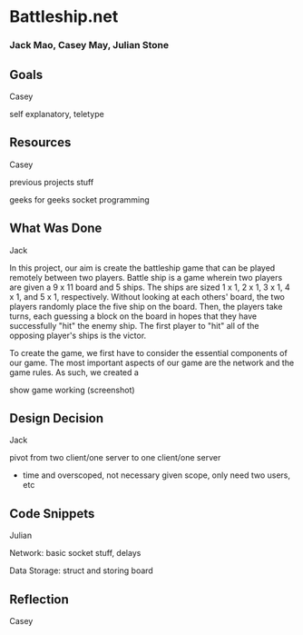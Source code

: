 # Battleship.net
### Jack Mao, Casey May, Julian Stone

## Goals
Casey

self explanatory, teletype

## Resources
Casey

previous projects stuff

geeks for geeks socket programming

## What Was Done
Jack

In this project, our aim is create the battleship game that can be played remotely between two players. Battle ship is a game wherein two players are given a 9 x 11 board and 5 ships. The ships are sized 1 x 1, 2 x 1, 3 x 1, 4 x 1, and 5 x 1, respectively. Without looking at each others' board, the two players randomly place the five ship on the board. Then, the players take turns, each guessing a block on the board in hopes that they have successfully "hit" the enemy ship. The first player to "hit" all of the opposing player's ships is the victor.  

To create the game, we first have to consider the essential components of our game. The most important aspects of our game are the network and the game rules. As such, we created a 

show game working (screenshot)

## Design Decision
Jack

pivot from two client/one server to one client/one server

- time and overscoped, not necessary given scope, only need two users, etc

## Code Snippets
Julian

Network: basic socket stuff, delays

Data Storage: struct and storing board

## Reflection
Casey
